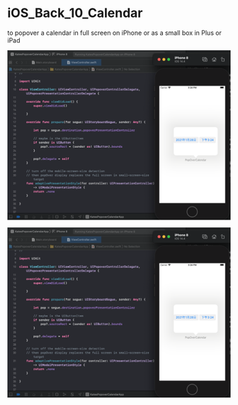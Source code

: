 # iOS_Back_10_Calendar
to popover a calendar in full screen on iPhone or as a small box in Plus or iPad


![](https://raw.githubusercontent.com/QueenieCplusplus/iOS_Back_10_Calendar/main/output%201.png)

![](https://raw.githubusercontent.com/QueenieCplusplus/iOS_Back_10_Calendar/main/output%201.png)
